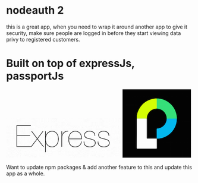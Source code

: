 nodeauth 2
==

this is a great app, when you need to wrap it around another app to give it security, make sure people are logged in before they start viewing data privy to registered customers.


Built on top of expressJs, passportJs
=========


![express-js](public/images/express.png)
![passport-js](public/images/pass.png)



Want to update npm packages & add another feature to this
and update this app as a whole.
